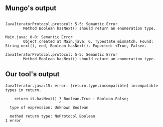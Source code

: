 ## Mungo's output

```

JavaIteratorProtocol.protocol: 5-5: Semantic Error
		Method Boolean hasNext() should return an enumeration type.

Main.java: 0-0: Semantic Error
		Object created at Main.java: 6. Typestate mismatch. Found: String next(), end, Boolean hasNext(). Expected: <True, False>.

JavaIteratorProtocol.protocol: 5-5: Semantic Error
		Method Boolean hasNext() should return an enumeration type.```

## Our tool's output

```
JavaIterator.java:15: error: [return.type.incompatible] incompatible types in return.
    return it.hasNext() ? Boolean.True : Boolean.False;
                        ^
  type of expression: Unknown Boolean
  method return type: NoProtocol Boolean
1 error```
